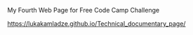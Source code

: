 My Fourth Web Page for Free Code Camp Challenge


https://lukakamladze.github.io/Technical_documentary_page/